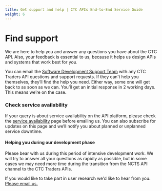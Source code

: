 ```yaml
---
title: Get support and help | CTC APIs End-to-End Service Guide
weight: 6
---
```


# Find support
<!--- Section owner: MTD Programme --->

We are here to help you and answer any questions you have about the CTC API. Also, your feedback is essential to us, because it helps us design APIs and systems that work best for you. 

You can email the [Software Development Support Team](mailto:sdsteam@hmrc.gsi.gov.uk) with any CTC Traders API questions and support requests. If they can't help you themselves, they’ll find the help you need. Either way, some one will get back to as soon as we can. You’ll get an initial response in 2 working days. This means we’re on the case. 

### Check service availability

If your query is about service availability on the API platform, please check the [service availability](https://api-platform-status.production.tax.service.gov.uk/?_ga=2.145121908.112811846.1587044117-960820992.1580203223) page before emailing us. 
You can also subscribe for updates on this page and we’ll notify you about planned or unplanned service downtime. 

#### Helping you during our development phase

Please bear with us during this period of intensive development work. We will try to answer all your questions as rapidly as possible, but in some cases we may need more time during the transition from the NCTS API channel to the CTC Traders APIs. 
 

If you would like to take part in user research we'd like to hear from you. [Please email us.](mailto:sdsteam@hmrc.gsi.gov.uk)
